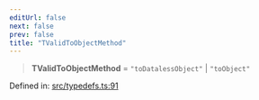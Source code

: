 ```yaml
---
editUrl: false
next: false
prev: false
title: "TValidToObjectMethod"
---
```


> **TValidToObjectMethod** = `"toDatalessObject"` \| `"toObject"`

Defined in: [src/typedefs.ts:91](https://github.com/fabricjs/fabric.js/blob/fea1b29b7495d9634e300bd4bfa43de097745805/src/typedefs.ts#L91)
